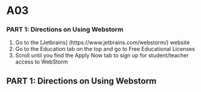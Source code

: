 # A03
### PART 1: Directions on Using Webstorm
<ol>
  <li>Go to the [Jetbrains] (https://www.jetbrains.com/webstorm/) website</li>
  <li>Go to the Education tab on the top and go to Free Educational Licenses</li>
  <li>Scroll until you find the Apply Now tab to sign up for student/teacher access to WebStorm</li>
</ol>

<h2>PART 1: Directions on Using Webstorm</h2>
